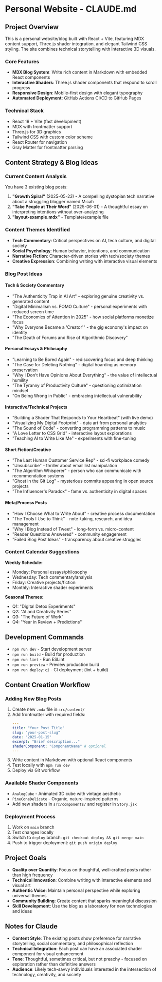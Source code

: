 # Personal Website - CLAUDE.md

## Project Overview

This is a personal website/blog built with React + Vite, featuring MDX content support, Three.js shader integration, and elegant Tailwind CSS styling. The site combines technical storytelling with interactive 3D visuals.

### Core Features
- **MDX Blog System**: Write rich content in Markdown with embedded React components
- **Interactive Shaders**: Three.js shader components that respond to scroll progress
- **Responsive Design**: Mobile-first design with elegant typography
- **Automated Deployment**: GitHub Actions CI/CD to GitHub Pages

### Technical Stack
- React 18 + Vite (fast development)
- MDX with frontmatter support
- Three.js for 3D graphics
- Tailwind CSS with custom color scheme
- React Router for navigation
- Gray Matter for frontmatter parsing

## Content Strategy & Blog Ideas

### Current Content Analysis
You have 3 existing blog posts:

1. **"Growth Spiral"** (2025-05-23) - A compelling dystopian tech narrative about a struggling blogger named Micah
2. **"Take People at Their Word"** (2025-06-01) - A thoughtful essay on interpreting intentions without over-analyzing
3. **"layout-example.mdx"** - Template/example file

### Content Themes Identified
- **Tech Commentary**: Critical perspectives on AI, tech culture, and digital society
- **Social Psychology**: Human behavior, intentions, and communication
- **Narrative Fiction**: Character-driven stories with tech/society themes
- **Creative Expression**: Combining writing with interactive visual elements

### Blog Post Ideas

#### Tech & Society Commentary
- "The Authenticity Trap in AI Art" - exploring genuine creativity vs. generated content
- "Digital Minimalism vs. FOMO Culture" - personal experiments with reduced screen time  
- "The Economics of Attention in 2025" - how social platforms monetize focus
- "Why Everyone Became a 'Creator'" - the gig economy's impact on identity
- "The Death of Forums and Rise of Algorithmic Discovery"

#### Personal Essays & Philosophy  
- "Learning to Be Bored Again" - rediscovering focus and deep thinking
- "The Case for Deleting Nothing" - digital hoarding as memory preservation
- "Why I Don't Have Opinions About Everything" - the value of intellectual humility
- "The Tyranny of Productivity Culture" - questioning optimization mindset
- "On Being Wrong in Public" - embracing intellectual vulnerability

#### Interactive/Technical Projects
- "Building a Shader That Responds to Your Heartbeat" (with live demo)
- "Visualizing My Digital Footprint" - data art from personal analytics
- "The Sound of Code" - converting programming patterns to music
- "A Love Letter to CSS Grid" - interactive layout explorations
- "Teaching AI to Write Like Me" - experiments with fine-tuning

#### Short Fiction/Creative
- "The Last Human Customer Service Rep" - sci-fi workplace comedy
- "Unsubscribe" - thriller about email list manipulation
- "The Algorithm Whisperer" - person who can communicate with recommendation systems
- "Ghost in the Git Log" - mysterious commits appearing in open source projects
- "The Influencer's Paradox" - fame vs. authenticity in digital spaces

#### Meta/Process Posts
- "How I Choose What to Write About" - creative process documentation
- "The Tools I Use to Think" - note-taking, research, and idea management
- "Why I Blog Instead of Tweet" - long-form vs. micro-content
- "Reader Questions Answered" - community engagement
- "Failed Blog Post Ideas" - transparency about creative struggles

### Content Calendar Suggestions

**Weekly Schedule:**
- Monday: Personal essays/philosophy
- Wednesday: Tech commentary/analysis  
- Friday: Creative projects/fiction
- Monthly: Interactive shader experiments

**Seasonal Themes:**
- Q1: "Digital Detox Experiments" 
- Q2: "AI and Creativity Series"
- Q3: "The Future of Work" 
- Q4: "Year in Review + Predictions"

## Development Commands

- `npm run dev` - Start development server
- `npm run build` - Build for production  
- `npm run lint` - Run ESLint
- `npm run preview` - Preview production build
- `npm run deploy:ci` - CI deployment (lint + build)

## Content Creation Workflow

### Adding New Blog Posts
1. Create new `.mdx` file in `src/content/`
2. Add frontmatter with required fields:
   ```yaml
   ---
   title: "Your Post Title"
   slug: "your-post-slug" 
   date: "2025-01-15"
   excerpt: "Brief description..."
   shaderComponent: "ComponentName" # optional
   ---
   ```
3. Write content in Markdown with optional React components
4. Test locally with `npm run dev`
5. Deploy via Git workflow

### Available Shader Components
- `AnalogCube` - Animated 3D cube with vintage aesthetic
- `PineConeDelicate` - Organic, nature-inspired patterns  
- Add new shaders in `src/components/` and register in `Story.jsx`

### Deployment Process
1. Work on `main` branch
2. Test changes locally
3. Switch to `deploy` branch: `git checkout deploy && git merge main`  
4. Push to trigger deployment: `git push origin deploy`

## Project Goals

- **Quality over Quantity**: Focus on thoughtful, well-crafted posts rather than high frequency
- **Technical Innovation**: Combine writing with interactive elements and visual art
- **Authentic Voice**: Maintain personal perspective while exploring universal themes
- **Community Building**: Create content that sparks meaningful discussion
- **Skill Development**: Use the blog as a laboratory for new technologies and ideas

## Notes for Claude

- **Content Style**: The existing posts show preference for narrative storytelling, social commentary, and philosophical reflection
- **Technical Integration**: Each post can have an associated shader component for visual enhancement
- **Tone**: Thoughtful, sometimes critical, but not preachy - focused on exploration rather than definitive answers
- **Audience**: Likely tech-savvy individuals interested in the intersection of technology, creativity, and society